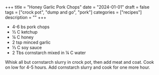 ﻿+++
title = "Honey Garlic Pork Chops"
date = "2024-01-01"
draft = false
tags = ["crock pot", "dump and go", "pork"]
categories = ["recipes"]
description = ""
+++

* 4-6 bs pork chops
* ½ C ketchup
* ¼ C honey
* 2 tsp minced garlic
* ⅓ C soy sauce
* 2 Tbs cornstarch mixed in ¼ C water

Whisk all but cornstarch slurry in crock pot, then add meat and coat. Cook on low for 4-5 hours. Add cornstarch slurry and cook for one more hour.